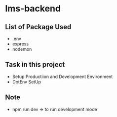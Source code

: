 # lms-backend

## List of Package Used
- .env
- express
- nodemon

## Task in this project
- Setup Productiion and Development Environment
- DotEnv SetUp

## Note
- npm run dev => to run development mode